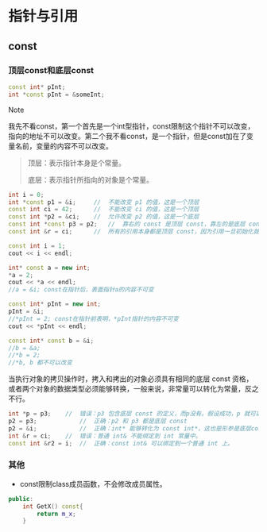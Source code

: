 指针与引用
===

## const

### 顶层const和底层const

```cpp
const int* pInt;
int *const pInt = &someInt;
```

> [!NOTE]
>
> 我先不看const，第一个首先是一个int型指针，const限制这个指针不可以改变，指向的地址不可以改变。第二个我不看const，是一个指针，但是const加在了变量名前，变量的内容不可以改变。

> 顶层：表示指针本身是个常量。
>
> 底层：表示指针所指向的对象是个常量。

```cpp
int i = 0;
int *const p1 = &i;     //  不能改变 p1 的值，这是一个顶层
const int ci = 42;      //  不能改变 ci 的值，这是一个顶层
const int *p2 = &ci;    //  允许改变 p2 的值，这是一个底层
const int *const p3 = p2;   //  靠右的 const 是顶层 const，靠左的是底层 const
const int &r = ci;      //  所有的引用本身都是顶层 const，因为引用一旦初始化就不能再改为其他对象的引用，这里用于声明引用的 const 都是底层 const
```

```cpp
const int i = 1;
cout << i << endl;

int* const a = new int;
*a = 2;
cout << *a << endl;
//a = &i; const在指针后，表面指针a的内容不可变

const int* pInt = new int;
pInt = &i;
//*pInt = 2; const在指针前表明，*pInt指针的内容不可变
cout << *pInt << endl;

const int* const b = &i;
//b = &a;
//*b = 2;
//*b, b 都不可以改变
```

当执行对象的拷贝操作时，拷入和拷出的对象必须具有相同的底层 const 资格，或者两个对象的数据类型必须能够转换，一般来说，非常量可以转化为常量，反之不行。

```cpp
int *p = p3;    //  错误：p3 包含底层 const 的定义，而p没有。假设成功，p 就可以改变 p3 指向的对象的值。
p2 = p3;            //  正确：p2 和 p3 都是底层 const
p2 = &i;            //  正确：int* 能够转化为 const int*，这也是形参是底层const的函数形参传递外部非 const 指针的基础。
int &r = ci;    //  错误：普通 int& 不能绑定到 int 常量中。
const int &r2 = i;  //  正确：const int& 可以绑定到一个普通 int 上。
```

### 其他

- const限制class成员函数，不会修改成员属性。

```cpp
public:
	int GetX() const{
        return m_x;
    }
```
